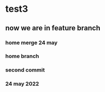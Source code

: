# test3
## now we are in feature branch
### home merge 24 may
### home branch
### second commit
### 24 may 2022
